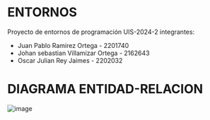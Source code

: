 # ENTORNOS
Proyecto de entornos de programación UIS-2024-2
integrantes:
- Juan Pablo Ramirez Ortega - 2201740
- Johan sebastian Villamizar Ortega - 2162643
- Oscar Julian Rey Jaimes - 2202032
# DIAGRAMA ENTIDAD-RELACION
![image](https://github.com/user-attachments/assets/779fb58a-893c-4c7e-9a54-9e86228f8ced)



